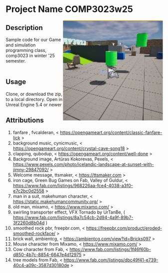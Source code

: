 # Project Name  COMP3023w25
<img src="Saved/AutoScreenshot.png" width="320"  align="right" />

## Description
Sample code for our Game and simulation programming class, comp3023 in winter '25 semester. <br><br> 
 
## Usage
Clone, or download the zip, to a local directory. Open in Unreal Engine 5.4 or newer

## Attributions
1. fanfare , fvcalderan,  < https://opengameart.org/content/classic-fanfare-lick >
2. background music, cynicmusic, < https://opengameart.org/content/crystal-cave-song18 >
3. clapping, qubodup, < https://opengameart.org/content/well-done >
4. Background image, Artūras Kokorevas, Pexels, < https://www.pexels.com/photo/icelandic-landscape-at-sunset-with-jimny-29847092/ >
5. Welcome message, ttsmaker, < https://ttsmaker.com >
6. iron cage, Green Bug Games on Fab, Valley of Guldur, < https://www.fab.com/listings/968226aa-fce4-4038-a3f0-e7c2bc0d2558 >
7. man in a suit, makehuman character, < https://static.makehumancommunity.org/  >
8. old man, mixamo, < https://www.mixamo.com/ >
9. swirling transporter effect, VFX Tornado by UrTanBe, ( https://www.fab.com/listings/8a7c54cb-2d94-4a9f-89b7-3f2260d8b04d )
10. smoothed rock pbr, freepbr.com, < https://freepbr.com/product/eroded-smoothed-rockface/ >
11. brick wall, ambientcg, < https://ambientcg.com/view?id=Bricks097 >
12. Mouse character from Mixamo, < https://www.mixamo.com/ > 
13. Cow character from Fab, < https://www.fab.com/listings/1f46f60b-d850-4b7c-8854-6647e4d12975 >
14. tree models from Fab, < https://www.fab.com/listings/dbc49f41-e739-40c4-a09c-3587d30180de >






